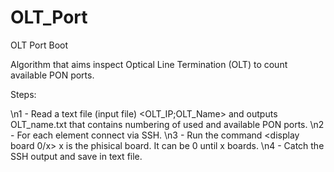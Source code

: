 # OLT_Port
OLT Port Boot

Algorithm that aims inspect Optical Line Termination (OLT) to count available PON ports.

Steps:

\n1 - Read a text file (input file) <OLT_IP;OLT_Name> and outputs OLT_name.txt that contains numbering of used and available PON ports.
\n2 - For each element <IP> connect via SSH.
\n3 - Run the command <display board 0/x> x is the phisical board. It can be 0 until x boards.
\n4 - Catch the SSH output and save in text file.
